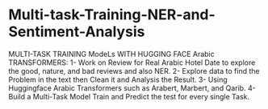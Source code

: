 # Multi-task-Training-NER-and-Sentiment-Analysis

MULTI-TASK TRAINING ModeLs WITH  HUGGING FACE Arabic TRANSFORMERS:
1- Work on Review for Real Arabic Hotel Date to explore the good, nature, and bad reviews and also NER.
2- Explore data to find the Problem in the text then Clean it and Analysis the Result.
3- Using Huggingface Arabic Transformers such as Arabert, Marbert, and Qarib.
4- Build a Multi-Task Model Train and Predict the test for every single Task.
